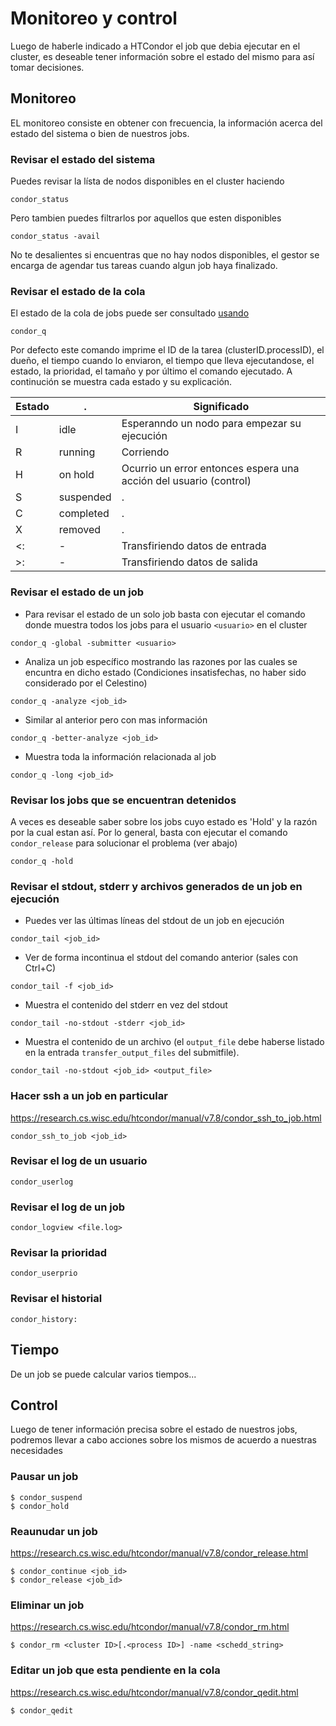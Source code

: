 # Monitoreo y control
Luego de haberle indicado a HTCondor el job que debia ejecutar en el cluster, es deseable tener información sobre el estado del mismo 
para así tomar decisiones.

## Monitoreo
EL monitoreo consiste en obtener con frecuencia, la información acerca del estado del sistema o bien de nuestros jobs.

### Revisar el estado del sistema
Puedes revisar la lísta de nodos disponibles en el cluster haciendo
```
condor_status
```
Pero tambien puedes filtrarlos por aquellos que esten disponibles
```
condor_status -avail
```
No te desalientes si encuentras que no hay nodos disponibles, el gestor se encarga de agendar tus tareas cuando algun job haya finalizado.

### Revisar el estado de la cola
El estado de la cola de jobs puede ser consultado [usando](https://research.cs.wisc.edu/htcondor/manual/latest/condor_q.html)
```
condor_q
```
Por defecto este comando imprime el ID de la tarea (clusterID.processID), el dueño, el tiempo cuando lo enviaron, el tiempo que lleva ejecutandose, el estado, la prioridad, el tamaño y por último el comando ejecutado. A continución se muestra cada estado y su explicación.

|Estado | .  | Significado |
|-------|----|-------------|
| I  | idle | Esperanndo un nodo para empezar su ejecución|
| R  | running| Corriendo |
| H  | on hold | Ocurrio un error entonces espera una acción del usuario (control)|
| S  | suspended | . |
| C  | completed | . |
| X  | removed   | . |
| <: | - | Transfiriendo datos de entrada |
| \>: | - | Transfiriendo datos de salida |

### Revisar el estado de un job
 - Para revisar el estado de un solo job basta con ejecutar el comando donde muestra todos los jobs para el usuario `<usuario>` en el cluster
```
condor_q -global -submitter <usuario>
```

 - Analiza un job específico mostrando las razones por las cuales se encuntra en dicho estado (Condiciones insatisfechas, no haber sido considerado por el Celestino)

```
condor_q -analyze <job_id>
```
 - Similar al anterior pero con mas información
```
condor_q -better-analyze <job_id>
```
 - Muestra toda la información relacionada al job
```
condor_q -long <job_id>
```

### Revisar los jobs que se encuentran detenidos
A veces es deseable saber sobre los jobs cuyo estado es 'Hold' y la razón por la cual estan así. Por lo general, basta con ejecutar el comando `condor_release` para solucionar el problema (ver abajo)

```
condor_q -hold
```

### Revisar el stdout, stderr y archivos generados de un job en ejecución
 - Puedes ver las últimas líneas del stdout de un job en ejecución
```
condor_tail <job_id>
```

 - Ver de forma incontinua el stdout del comando anterior (sales con Ctrl+C)
```
condor_tail -f <job_id>
```

 - Muestra el contenido del stderr en vez del stdout
```
condor_tail -no-stdout -stderr <job_id>
```

 - Muestra el contenido de un archivo (el `output_file` debe haberse listado en la entrada `transfer_output_files` del submitfile).
```
condor_tail -no-stdout <job_id> <output_file>
```

### Hacer ssh a un job en particular
https://research.cs.wisc.edu/htcondor/manual/v7.8/condor_ssh_to_job.html
```
condor_ssh_to_job <job_id>
```

### Revisar el log de un usuario
```
condor_userlog
```
### Revisar el log de un job
```
condor_logview <file.log>
```
### Revisar la prioridad
```
condor_userprio
```
### Revisar el historial
[](https://research.cs.wisc.edu/htcondor/manual/latest/condor_history.html)
```
condor_history:
```
## Tiempo
De un job se puede calcular varios tiempos...

## Control
Luego de tener información precisa sobre el estado de nuestros jobs, podremos llevar a cabo acciones sobre los mismos de acuerdo a nuestras necesidades

### Pausar un job
[](https://research.cs.wisc.edu/htcondor/manual/v7.8/condor_hold.html)
```
$ condor_suspend
$ condor_hold
```

### Reaunudar un job
[](https://research.cs.wisc.edu/htcondor/manual/v7.8/condor_continue.html)
https://research.cs.wisc.edu/htcondor/manual/v7.8/condor_release.html
```
$ condor_continue <job_id> 
$ condor_release <job_id>
```
### Eliminar un job
https://research.cs.wisc.edu/htcondor/manual/v7.8/condor_rm.html
```
$ condor_rm <cluster ID>[.<process ID>] -name <schedd_string>
```
### Editar un job que esta pendiente en la cola
https://research.cs.wisc.edu/htcondor/manual/v7.8/condor_qedit.html
```
$ condor_qedit
```
